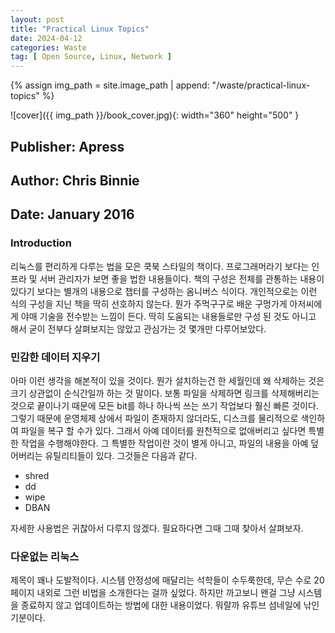 ```yaml
---
layout: post
title: "Practical Linux Topics"
date: 2024-04-12
categories: Waste 
tag: [ Open Source, Linux, Network ]
---
```


{% assign img_path = site.image_path | append: "/waste/practical-linux-topics" %}

![cover]({{ img_path }}/book_cover.jpg){: width="360" height="500" }

## Publisher: Apress

## Author: Chris Binnie

## Date: January 2016

### Introduction

리눅스를 편리하게 다루는 법을 모은 쿡북 스타일의 책이다. 프로그래머라기 보다는 인프라 및 서버 관리자가 보면 좋을 법한 내용들이다. 책의 구성은 전체를 관통하는 내용이 있다기 보다는 별개의 내용으로 챕터를 구성하는 옴니버스 식이다. 개인적으로는 이런 식의 구성을 지닌 책을 딱히 선호하지 않는다. 뭔가 주먹구구로 배운 구멍가게 아저씨에게 야매 기술을 전수받는 느낌이 든다. 딱히 도움되는 내용들로만 구성 된 것도 아니고 해서 굳이 전부다 살펴보지는 않았고 관심가는 것 몇개만 다루어보았다.

### 민감한 데이터 지우기

아마 이런 생각을 해본적이 있을 것이다. 뭔가 설치하는건 한 세월인데 왜 삭제하는 것은 크기 상관없이 순식간일까 하는 것 말이다. 보통 파일을 삭제하면 링크를 삭제해버리는 것으로 끝이나기 때문에 모든 bit를 하나 하나씩 쓰는 쓰기 작업보다 훨신 빠른 것이다. 그렇기 때문에 운영체제 상에서 파일이 존재하지 않더라도, 디스크를 물리적으로 색인하여 파일을 복구 할 수가 있다. 그래서 아예 데이터를 원천적으로 없애버리고 싶다면 특별한 작업을 수행해야한다. 그 특별한 작업이란 것이 별게 아니고, 파일의 내용을 아예 덮어버리는 유틸리티들이 있다. 그것들은 다음과 같다.

 - shred
 - dd
 - wipe
 - DBAN

자세한 사용법은 귀찮아서 다루지 않겠다. 필요하다면 그때 그때 찾아서 살펴보자.

### 다운없는 리눅스

제목이 꽤나 도발적이다. 시스템 안정성에 매달리는 석학들이 수두룩한데, 무슨 수로 20 페이지 내외로 그런 비법을 소개한다는 걸까 싶었다. 하지만 까고보니 왠걸 그냥 시스템을 종료하지 않고 업데이트하는 방법에 대한 내용이었다. 뭐랄까 유튜브 섬네일에 낚인 기분이다.